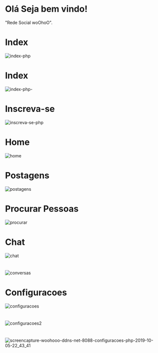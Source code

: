 # Olá Seja bem vindo!
"Rede Social woOhoO".
# Index
![index-php](https://user-images.githubusercontent.com/49602892/64081481-1216d800-ccd8-11e9-959e-d2efec11089b.png)

# Index 
![index-php-](https://user-images.githubusercontent.com/49602892/64081808-66bc5200-ccdc-11e9-840b-97b21e05c8ff.png)

# Inscreva-se
![inscreva-se-php](https://user-images.githubusercontent.com/49602892/64081713-1db7ce00-ccdb-11e9-8ad4-0024fd769546.png)

# Home
![home](https://user-images.githubusercontent.com/49602892/78842246-e37f7f00-79d5-11ea-8a5d-ba91eb72fd00.png)

# Postagens
![postagens](https://user-images.githubusercontent.com/49602892/78842377-2fcabf00-79d6-11ea-9b13-d36e363cc924.png)

# Procurar Pessoas
![procurar](https://user-images.githubusercontent.com/49602892/78842760-51787600-79d7-11ea-830e-9b75aab7fd55.png)

# Chat
![chat](https://user-images.githubusercontent.com/49602892/78842943-c77cdd00-79d7-11ea-85c6-63ffb19fd8dc.png)
#
![conversas](https://user-images.githubusercontent.com/49602892/78843299-cf894c80-79d8-11ea-9ab8-71619e00132a.png)

# Configuracoes
![configuracoes](https://user-images.githubusercontent.com/49602892/78842964-dc597080-79d7-11ea-910d-5ca035741b78.png)
#
![configuracoes2](https://user-images.githubusercontent.com/49602892/78843395-124b2480-79d9-11ea-9819-35478dfa3b18.png)
#
![screencapture-woohooo-ddns-net-8088-configuracoes-php-2019-10-05-22_43_41](https://user-images.githubusercontent.com/49602892/66263001-b7363c00-e7c1-11e9-9ae9-363236e1a774.png)

